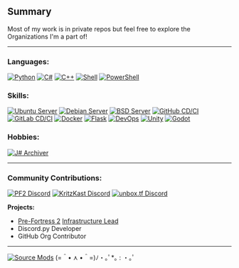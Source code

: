 ## Summary
Most of my work is in private repos but feel free to explore the Organizations I'm a part of!

---
### Languages:

[![Python](https://img.shields.io/static/v1?label=&message=Python<3&color=9B18B7&logo=python&logoColor=FFFFFF)](https://github.com/Mecaneer23/Bin-snake)
[![C#](https://img.shields.io/static/v1?label=&message=C%23&color=267dc9&logo=csharp&logoColor=FFFFFF)](https://github.com/sam-astro/Z-Sharp)
[![C++](https://img.shields.io/static/v1?label=&message=C%2B%2B&color=00599C&logo=C%2B%2B&logoColor=FFFFFF)](https://github.com/jamesalbert/HolyC-for-Linux)
[![Shell](https://img.shields.io/static/v1?label=&message=Shell&color=grey&logo=shell&logoColor=FFFFFF)](http://www.kornshell.com/fun/)
[![PowerShell](https://img.shields.io/static/v1?label=&message=PowerShell&color=darkblue&logo=powershell&logoColor=FFFFFF)](https://reactos.org/)


### Skills:

[![Ubuntu Server](https://img.shields.io/static/v1?label=&message=Ubuntu%20Server&color=orange&logo=ubuntu&logoColor=FFFFFF)](https://hotdoglinux.com/)
[![Debian Server](https://img.shields.io/static/v1?label=&message=Debian%20Server&color=crimson&logo=debian&logoColor=FFFFFF)](https://linuxmint.com/download_lmde.php)
[![BSD Server](https://img.shields.io/static/v1?label=&message=BSD%20Server&color=darkred&logo=freebsd&logoColor=FFFFFF)](https://www.youtube.com/watch?v=dFUlAQZB9Ng)
[![GitHub CD/CI](https://img.shields.io/static/v1?label=&message=GitHub%20CD/CI&color=313131&logo=github&logoColor=FFFFFF)](https://gitee.com/)
[![GitLab CD/CI](https://img.shields.io/static/v1?label=&message=GitHub%20CD/CI&color=313131&logo=gitlab&logoColor=FFFFFF)](https://gitflic.ru/)
[![Docker](https://img.shields.io/static/v1?label=&message=Docker&color=blue&logo=docker&logoColor=FFFFFF)](https://catern.com/docker.html)
[![Flask](https://img.shields.io/static/v1?label=&message=Flask&color=teal&logo=flask&logoColor=FFFFFF)](https://expressjs.com/)
[![DevOps](https://img.shields.io/static/v1?label=&message=DevOps&color=green&logo=git&logoColor=FFFFFF)](https://developer.valvesoftware.com/wiki/Source_SDK_2013#Source_SDK_2013_on_macOS_.28OS_X.29)
[![Unity](https://img.shields.io/static/v1?label=&message=Unity&color=darkgrey&logo=unity&logoColor=FFFFFF)](https://monogame.net/)
[![Godot](https://img.shields.io/static/v1?label=&message=Godot&color=lightblue&logo=godotengine&logoColor=FFFFFF)](https://www.youtube.com/watch?v=FK7196oJYkM)



### Hobbies:
[![J# Archiver](https://img.shields.io/static/v1?label=&message=J%23%20Archiver&color=e66419&logo=.net&logoColor=FFFFFF)](https://vjsharp.net)

---
### Community Contributions:

[![PF2 Discord](https://img.shields.io/discord/509270384659398666?label=PF2%20Discord)](https://discord.gg/ra68rM5nuE)
[![KritzKast Discord](https://img.shields.io/discord/93472782184087552?label=KritzKast%20Discord)](https://discord.kritzkast.tf/)
[![unbox.tf Discord](https://img.shields.io/discord/832070068371980338?label=unbox.tf%20Discord)](https://discord.gg/cdrWJHsFkq)

**Projects:**

- [Pre-Fortress 2](https://prefortress.com) [Infrastructure Lead](https://github.com/Pre-Fortress-2)
- Discord.py Developer
- GitHub Org Contributor
---
[![Source Mods](https://img.shields.io/static/v1?label=&message=Make%20Your%20Own%20Source%20Mods&color=black&logo=steam&logoColor=FFFFFF)](https://github.com/Nbc66/source-sdk-2013-ce)
(=＾• ⋏ •＾=)ﾉ・｡ﾟ*｡ : ・｡ﾟ
